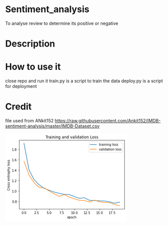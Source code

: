 # Sentiment_analysis
 To analyse review to determine its positive or negative

# Description

# How to use it
close repo and run it
train.py is a script to train the data
deploy.py is a script for deployment

# Credit
file used from ANkit152
https://raw.githubusercontent.com/Ankit152/IMDB-sentiment-analysis/master/IMDB-Dataset.csv



![image](static/training_20_epoch.png)
